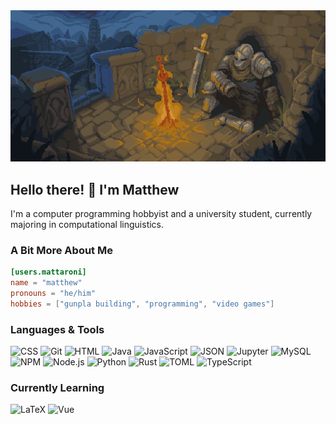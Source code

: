 <div id=banner align=center>
  <img src="./assets/rest-here-weary-traveler.webp" width="700">
</div>

## Hello there! 👋 I'm Matthew
I'm a computer programming hobbyist and a university student, currently majoring in computational linguistics.

### A Bit More About Me
```toml
[users.mattaroni]
name = "matthew"
pronouns = "he/him"
hobbies = ["gunpla building", "programming", "video games"]
```

### Languages & Tools
![CSS](https://img.shields.io/badge/CSS-1e1e2e?style=flat&logo=css3&logoColor=1572B6)
![Git](https://img.shields.io/badge/Git-1e1e2e?style=flat&logo=git&logoColor=F05032)
![HTML](https://img.shields.io/badge/HTML-1e1e2e?style=flat&logo=html5&logoColor=E34F26)
![Java](https://img.shields.io/badge/Java-1e1e2e?style=flat&logo=openjdk)
![JavaScript](https://img.shields.io/badge/JavaScript-1e1e2e?style=flat&logo=javascript&logoColor=F7DF1E)
![JSON](https://img.shields.io/badge/JSON-1e1e2e?style=flat&logo=json)
![Jupyter](https://img.shields.io/badge/Jupyter-1e1e2e?stype=flat&logo=jupyter&logoColor=F37626)
![MySQL](https://img.shields.io/badge/MySQL-1e1e2e?style=flat&logo=mysql&logoColor=4479A1)
![NPM](https://img.shields.io/badge/NPM-1e1e2e?style=flat&logo=npm&logoColor=CB3837)
![Node.js](https://img.shields.io/badge/Node.js-1e1e2e?style=flat&logo=node.js&logoColor=5FA04E)
![Python](https://img.shields.io/badge/Python-1e1e2e?style=flat&logo=python&logoColor=3776AB)
![Rust](https://img.shields.io/badge/Rust-1e1e2e?style=flat&logo=rust&logoColor=white)
![TOML](https://img.shields.io/badge/TOML-1e1e2e?style=flat&logo=toml&logoColor=9C4121)
![TypeScript](https://img.shields.io/badge/TypeScript-1e1e2e?style=flat&logo=typescript&logoColor=3178C6)

### Currently Learning
![LaTeX](https://img.shields.io/badge/LaTeX-1e1e2e?style=flat&logo=latex&logoColor=008080)
![Vue](https://img.shields.io/badge/Vue-1e1e2e?style=flat&logo=vue.js&logoColor=4FC08D)
